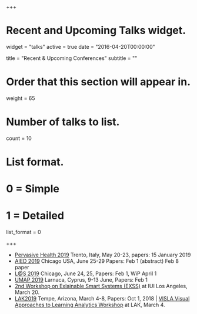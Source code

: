 +++
# Recent and Upcoming Talks widget.
widget = "talks"
active = true
date = "2016-04-20T00:00:00"

title = "Recent & Upcoming Conferences"
subtitle = ""

# Order that this section will appear in.
weight = 65

# Number of talks to list.
count = 10

# List format.
#   0 = Simple
#   1 = Detailed
list_format = 0

+++

* [Pervasive Health 2019](http://pervasivehealth.org/) Trento, Italy, May 20-23, papers: 15 January 2019
* [AIED 2019](https://caed-lab.com/aied2019/) Chicago USA, June 25-29 Papers: Feb 1 (abstract) Feb 8 paper
* [L@S 2019](https://learningatscale.acm.org/las2019/) Chicago, June 24, 25, Papers: Feb 1, WiP April 1
* [UMAP 2019](https://www.um.org/announcements/umap-announcements/34-acm-umap-2019) Larnaca, Cyprus, 9-13 June, Papers: Feb 1
* [2nd Workshop on Exlainable Smart Systems (EXSS)](http://explainablesystems.comp.nus.edu.sg/2019/) at IUI Los Angeles, March 20.
* [LAK2019](https://lak19.solaresearch.org/) Tempe, Arizona, March 4-8, Papers: Oct 1, 2018 | 
[VISLA Visual Approaches to Learning Analytics Workshop](http://augment.cs.kuleuven.be/visla19/) at LAK, March 4.

